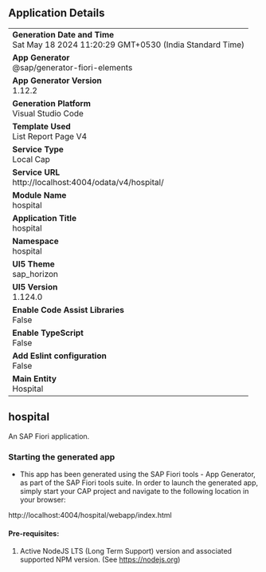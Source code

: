 ## Application Details
|               |
| ------------- |
|**Generation Date and Time**<br>Sat May 18 2024 11:20:29 GMT+0530 (India Standard Time)|
|**App Generator**<br>@sap/generator-fiori-elements|
|**App Generator Version**<br>1.12.2|
|**Generation Platform**<br>Visual Studio Code|
|**Template Used**<br>List Report Page V4|
|**Service Type**<br>Local Cap|
|**Service URL**<br>http://localhost:4004/odata/v4/hospital/
|**Module Name**<br>hospital|
|**Application Title**<br>hospital|
|**Namespace**<br>hospital|
|**UI5 Theme**<br>sap_horizon|
|**UI5 Version**<br>1.124.0|
|**Enable Code Assist Libraries**<br>False|
|**Enable TypeScript**<br>False|
|**Add Eslint configuration**<br>False|
|**Main Entity**<br>Hospital|

## hospital

An SAP Fiori application.

### Starting the generated app

-   This app has been generated using the SAP Fiori tools - App Generator, as part of the SAP Fiori tools suite.  In order to launch the generated app, simply start your CAP project and navigate to the following location in your browser:

http://localhost:4004/hospital/webapp/index.html

#### Pre-requisites:

1. Active NodeJS LTS (Long Term Support) version and associated supported NPM version.  (See https://nodejs.org)


